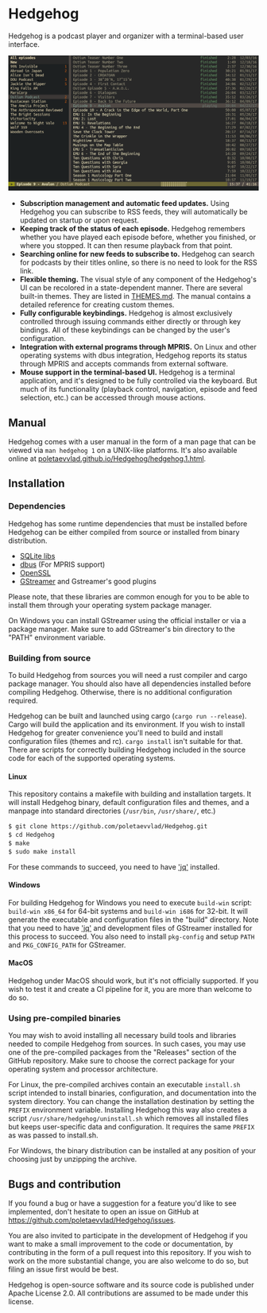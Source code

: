# Hedgehog

Hedgehog is a podcast player and organizer with a terminal-based user
interface. 

<p align="center">
  <img src="./assets/screenshots/gruvbox-dark-theme.png" alt="Hedgehog" 
       width="640" />
</p>


 * **Subscription management and automatic feed updates.** Using Hedgehog you
   can subscribe to RSS feeds, they will automatically be updated on startup or
   upon request.
 * **Keeping track of the status of each episode.** Hedgehog remembers whether
   you have played each episode before, whether you finished, or where you
   stopped. It can then resume playback from that point.
 * **Searching online for new feeds to subscribe to.** Hedgehog can search for
   podcasts by their titles online, so there is no need to look for the RSS
   link.
 * **Flexible theming.** The visual style of any component of the Hedgehog's UI
   can be recolored in a state-dependent manner. There are several built-in
   themes. They are listed in [THEMES.md](THEMES.md). The manual contains a
   detailed reference for creating custom themes.
 * **Fully configurable keybindings.** Hedgehog is almost exclusively
   controlled through issuing commands either directly or through key bindings.
   All of these keybindings can be changed by the user's configuration.
 * **Integration with external programs through MPRIS.** On Linux and other
   operating systems with dbus integration, Hedgehog reports its status through
   MPRIS and accepts commands from external software.
 * **Mouse support in the terminal-based UI.** Hedgehog is a terminal
   application, and it's designed to be fully controlled via the keyboard. But
   much of its functionality (playback control, navigation, episode and feed
   selection, etc.) can be accessed through mouse actions.


## Manual

Hedgehog comes with a user manual in the form of a man page that can be viewed
via `man hedgehog 1` on a UNIX-like platforms. It's also available online at
[poletaevvlad.github.io/Hedgehog/hedgehog.1.html](https://poletaevvlad.github.io/Hedgehog/hedgehog.1.html).


## Installation

### Dependencies

Hedgehog has some runtime dependencies that must be installed before Hedgehog
can be either compiled from source or installed from binary distribution.

* [SQLite libs](https://www.sqlite.org/download.html)
* [dbus](https://www.freedesktop.org/wiki/Software/dbus/#download) (For MPRIS support)
* [OpenSSL](https://www.openssl.org/source/)
* [GStreamer](https://gstreamer.freedesktop.org/download/) and Gstreamer's good plugins

Please note, that these libraries are common enough for you to be able to
install them through your operating system package manager.

On Windows you can install GStreamer using the official installer or via a
package manager. Make sure to add GStreamer's bin directory to the "PATH"
environment variable.

### Building from source

To build Hedgehog from sources you will need a rust compiler and cargo package
manager. You should also have all dependencies installed before compiling
Hedgehog. Otherwise, there is no additional configuration required.

Hedgehog can be built and launched using cargo (`cargo run --release`). Cargo
will build the application and its environment. If you wish to install Hedgehog
for greater convenience you'll need to build and install configuration files 
(themes and rc). `cargo install` isn't suitable for that. There are scripts for
correctly building Hedgehog included in the source code for each of the 
supported operating systems.

#### Linux

This repository contains a makefile with building and installation targets. It
will install Hedgehog binary, default configuration files and themes, and a 
manpage into standard directories (`/usr/bin`, `/usr/share/`, etc.)

```bash
$ git clone https://github.com/poletaevvlad/Hedgehog.git
$ cd Hedgehog   
$ make
$ sudo make install
```

For these commands to succeed, you need to have
['jq'](https://stedolan.github.io/jq/) installed.

#### Windows

For building Hedgehog for Windows you need to execute `build-win` script:
`build-win x86_64` for 64-bit systems and `build-win i686` for 32-bit. It will
generate the executable and configuration files in the "build" directory. Note
that you need to have ['jq'](https://stedolan.github.io/jq/) and development
files of GStreamer installed for this process to succeed. You also need to
install `pkg-config` and setup `PATH` and `PKG_CONFIG_PATH` for GStreamer.

#### MacOS

Hedgehog under MacOS should work, but it's not officially supported. If you
wish to test it and create a CI pipeline for it, you are more than welcome to
do so.


### Using pre-compiled binaries

You may wish to avoid installing all necessary build tools and libraries needed
to compile Hedgehog from sources. In such cases, you may use one of the
pre-compiled packages from the "Releases" section of the GitHub repository.
Make sure to choose the correct package for your operating system and processor
architecture.

For Linux, the pre-compiled archives contain an executable `install.sh` script
intended to install binaries, configuration, and documentation into the system
directory. You can change the installation destination by setting the `PREFIX`
environment variable. Installing Hedgehog this way also creates a script
`/usr/share/hedgehog/uninstall.sh` which removes all installed files but keeps
user-specific data and configuration. It requires the same `PREFIX` as was
passed to install.sh.

For Windows, the binary distribution can be installed at any position of your
choosing just by unzipping the archive.


## Bugs and contribution

If you found a bug or have a suggestion for a feature you'd like to see
implemented, don't hesitate to open an issue on GitHub at
<https://github.com/poletaevvlad/Hedgehog/issues>.

You are also invited to participate in the development of Hedgehog if you want
to make a small improvement to the code or documentation, by contributing in
the form of a pull request into this repository. If you wish to work on the
more substantial change, you are also welcome to do so, but filing an issue
first would be best.

Hedgehog is open-source software and its source code is published under Apache
License 2.0. All contributions are assumed to be made under this license.
